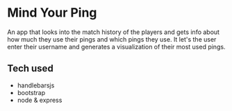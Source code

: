 # Mind Your Ping

An app that looks into the match history of the players and gets info about how much they use their pings and which pings they use. It let's the user enter their username and generates a visualization of their most used pings. 

## Tech used
- handlebarsjs
- bootstrap
- node & express 